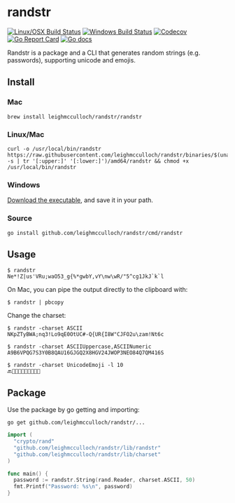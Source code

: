 # randstr
[![Linux/OSX Build Status](https://img.shields.io/travis/leighmcculloch/randstr.svg?label=linux%20%26%20osx)](https://travis-ci.org/leighmcculloch/randstr)
[![Windows Build Status](https://img.shields.io/appveyor/ci/leighmcculloch/randstr.svg?label=windows)](https://ci.appveyor.com/project/leighmcculloch/randstr)
[![Codecov](https://img.shields.io/codecov/c/github/leighmcculloch/randstr.svg)](https://codecov.io/gh/leighmcculloch/randstr)
[![Go Report Card](https://goreportcard.com/badge/github.com/leighmcculloch/randstr)](https://goreportcard.com/report/github.com/leighmcculloch/randstr)
[![Go docs](https://img.shields.io/badge/godoc-reference-blue.svg)](https://godoc.org/github.com/leighmcculloch/randstr)

Randstr is a package and a CLI that generates random strings (e.g. passwords), supporting unicode and emojis.

## Install

### Mac

```
brew install leighmcculloch/randstr/randstr
```

### Linux/Mac

```
curl -o /usr/local/bin/randstr https://raw.githubusercontent.com/leighmcculloch/randstr/binaries/$(uname -s | tr '[:upper:]' '[:lower:]')/amd64/randstr && chmod +x /usr/local/bin/randstr
```

### Windows

[Download the executable](https://raw.githubusercontent.com/leighmcculloch/randstr/binaries/windows/amd64/randstr.exe), and save it in your path.

### Source

```
go install github.com/leighmcculloch/randstr/cmd/randstr
```

## Usage

```
$ randstr
Ne*!Z|us'VRu;waO53_g{%*gwbY,vY\nw\wR/"5^cg1JkJ`k`l
```

On Mac, you can pipe the output directly to the clipboard with:

```
$ randstr | pbcopy
```

Change the charset:

```
$ randstr -charset ASCII
NKpZTyBWA;nq3!Lo9qE0OtUC#-Q{UR{I8W"CJFO2u\zam!Nt6c
```
```
$ randstr -charset ASCIIUppercase,ASCIINumeric
A9B6VPQG7S3Y0B8QAU16GJGQ2X8HGV24JWOP3NEO84Q7QM416S
```
```
$ randstr -charset UnicodeEmoji -l 10
🔙🐨👲🐌🙎🌀👹👾🌺👣
```

## Package

Use the package by go getting and importing:

```shell
go get github.com/leighmcculloch/randstr/...
```

```go
import (
  "crypto/rand"
  "github.com/leighmcculloch/randstr/lib/randstr"
  "github.com/leighmcculloch/randstr/lib/charset"
)

func main() {
  password := randstr.String(rand.Reader, charset.ASCII, 50)
  fmt.Printf("Password: %s\n", password)
}
```
